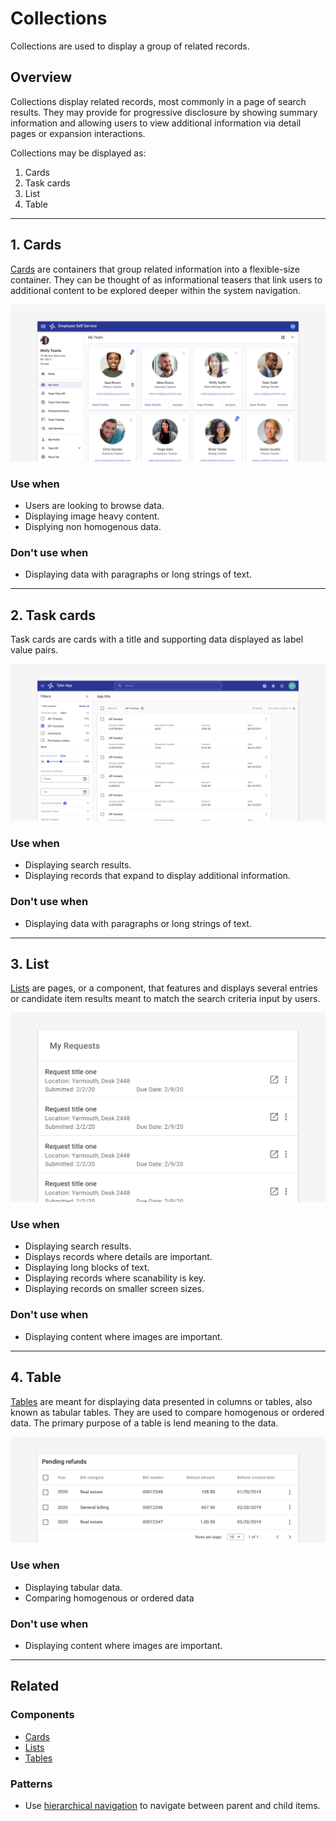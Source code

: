 # Collections

Collections are used to display a group of related records. 

## Overview

Collections display related records, most commonly in a page of search results. They may provide for progressive disclosure by showing summary information and allowing users to view additional information via detail pages or expansion interactions. 

Collections may be displayed as:

1. Cards
2. Task cards
3. List
4. Table

---

## 1. Cards 
  
[Cards](/components/cards/card) are containers that group related information into a flexible-size container. They can be thought of as informational teasers that link users to additional content to be explored deeper within the system navigation.

<ImageBlock padded={false}>

![Card grid](./images/cards.png)

</ImageBlock>

### Use when 

- Users are looking to browse data. 
- Displaying image heavy content. 
- Displying non homogenous data. 

### Don't use when

- Displaying data with paragraphs or long strings of text.

---

## 2. Task cards 

Task cards are cards with a title and supporting data displayed as label value pairs. 

<ImageBlock padded={false}>

![Search results as task cards.](./images/collections-task-card.png)

</ImageBlock>

### Use when 

- Displaying search results.
- Displaying records that expand to display additional information. 

### Don't use when 

- Displaying data with paragraphs or long strings of text.

---

## 3. List

[Lists](/components/lists/list) are pages, or a component, that features and displays several entries or candidate item results meant to match the search criteria input by users.

<ImageBlock padded={false}>

![Standard list.](./images/collections-list.png)

</ImageBlock>

### Use when 

- Displaying search results.
- Displays records where details are important. 
- Displaying long blocks of text. 
- Displaying records where scanability is key. 
- Displaying records on smaller screen sizes. 

### Don't use when 

- Displaying content where images are important.

---

## 4. Table 

[Tables](/components/table/table) are meant for displaying data presented in columns or tables, also known as tabular tables. They are used to compare homogenous or ordered data. The primary purpose of a table is lend meaning to the data.

<ImageBlock padded={false}>

![Data table.](./images/collections-table.png)

</ImageBlock>

### Use when 

- Displaying tabular data.
- Comparing homogenous or ordered data 

### Don't use when 

- Displaying content where images are important.

---

## Related 

### Components 
- [Cards](/components/cards/card)
- [Lists](/components/lists/list)
- [Tables](/components/table/table)

### Patterns 

- Use [hierarchical navigation](/patterns/navigation/hierarchical) to navigate between parent and child items. 
